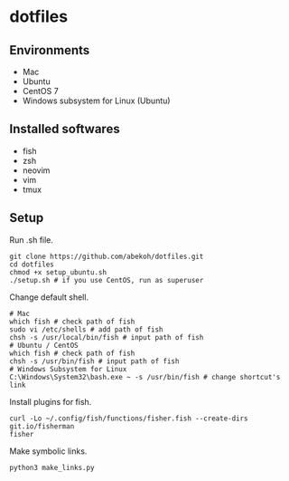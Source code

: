 # dotfiles

## Environments
- Mac
- Ubuntu
- CentOS 7
- Windows subsystem for Linux (Ubuntu)

## Installed softwares
- fish
- zsh
- neovim
- vim
- tmux

## Setup

Run .sh file.
```
git clone https://github.com/abekoh/dotfiles.git
cd dotfiles
chmod +x setup_ubuntu.sh
./setup.sh # if you use CentOS, run as superuser
```
Change default shell.
```
# Mac
which fish # check path of fish
sudo vi /etc/shells # add path of fish
chsh -s /usr/local/bin/fish # input path of fish
# Ubuntu / CentOS
which fish # check path of fish
chsh -s /usr/bin/fish # input path of fish
# Windows Subsystem for Linux
C:\Windows\System32\bash.exe ~ -s /usr/bin/fish # change shortcut's link
```
Install plugins for fish.
```
curl -Lo ~/.config/fish/functions/fisher.fish --create-dirs git.io/fisherman
fisher
```
Make symbolic links.
```
python3 make_links.py
```
